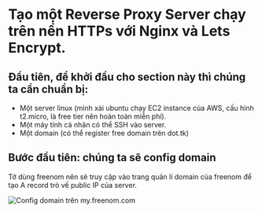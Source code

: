 # Tạo một Reverse Proxy Server chạy trên nền HTTPs với Nginx và Lets Encrypt.

## Đầu tiên, để khởi đầu cho section này thì chúng ta cần chuẩn bị:
  - Một server linux (mình xài ubuntu chạy EC2 instance của AWS, cấu hình t2.micro, là free tier nên hoàn toàn miễn phí).
  - Một máy tính cá nhân có thể SSH vào server.
  - Một domain (có thể  register free domain trên dot.tk)

## Bước đầu tiên: chúng ta sẽ config domain
Tớ dùng freenom nên sẽ truy cập vào trang quản lí domain của freenom để tạo A record trỏ về public IP của server.

![Config domain trên my.freenom.com][freenom-config]

[freenom-config]: https://hikariq-article-images.s3-ap-southeast-1.amazonaws.com/freenom.png
